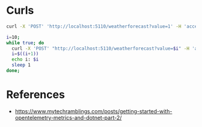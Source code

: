 # Curls
``` sh
curl -X 'POST' 'http://localhost:5110/weatherforecast?value=1' -H 'accept: */*' -d ''
```

``` sh
i=10;
while true; do
  curl -X 'POST' "http://localhost:5110/weatherforecast?value=$i" -H 'accept: */*' -d ''
  i=$((i+1))
  echo i: $i
  sleep 1
done;
```

# References

- https://www.mytechramblings.com/posts/getting-started-with-opentelemetry-metrics-and-dotnet-part-2/